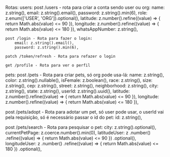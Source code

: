 Rotas:
  users:
    post /users - rota para criar a conta sendo user ou org:
        name: z.string(),
        email: z.string().email(),
        password: z.string().min(6),
        role: z.enum(['USER', 'ORG']).optional(),
        latitude: z.number().refine((value) => {
          return Math.abs(value) <= 90
        }),
        longitude: z.number().refine((value) => {
          return Math.abs(value) <= 180
        }),
        whatsAppNumber: z.string(),
    
    post /login - Rota para fazer o login:
        email: z.string().email(),
        password: z.string().min(6),

    patch /token/refresh - Rota para refazer o login

    get /profile - Rota para ver o perfil

  pets:
    post /pets - Rota para criar pets, só org pode usa-lá:
        name: z.string(),
        color: z.string().nullable(),
        isFemale: z.boolean(),
        race: z.string(),
        size: z.string(),
        cep: z.string(),
        street: z.string(),
        neighborhood: z.string(),
        city: z.string(),
        state: z.string(),
        userId: z.string().uuid(),
        latitude: z.number().refine((value) => {
          return Math.abs(value) <= 90
        }),
        longitude: z.number().refine((value) => {
          return Math.abs(value) <= 180
        }),
    
  post /pets/adopt - Rota para adotar um pet, só user pode usar, o userId vai pela requisição, só é necessário passar o id do pet:
        id: z.string(),
  
  post /pets/search - Rota para pesquisar o pet:
        city: z.string().optional(),
        currentPetPage: z.coerce.number().min(0),
        latitudeUser: z
          .number()
          .refine((value) => {
            return Math.abs(value) <= 90
          })
          .optional(),
        longitudeUser: z
          .number()
          .refine((value) => {
            return Math.abs(value) <= 180
          })
          .optional(),